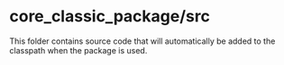 # core_classic_package/src

This folder contains source code that will automatically be added to the classpath when
the package is used.
